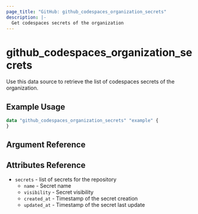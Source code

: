 ```yaml
---
page_title: "GitHub: github_codespaces_organization_secrets"
description: |-
  Get codespaces secrets of the organization
---
```


# github\_codespaces\_organization\_secrets

Use this data source to retrieve the list of codespaces secrets of the organization.

## Example Usage

```terraform
data "github_codespaces_organization_secrets" "example" {
}
```

## Argument Reference

## Attributes Reference

* `secrets` - list of secrets for the repository
  * `name` - Secret name
  * `visibility` - Secret visibility
  * `created_at` - Timestamp of the secret creation
  * `updated_at` - Timestamp of the secret last update
